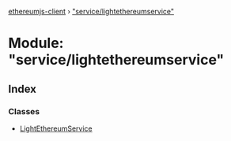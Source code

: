 [ethereumjs-client](../README.md) › ["service/lightethereumservice"](_service_lightethereumservice_.md)

# Module: "service/lightethereumservice"

## Index

### Classes

- [LightEthereumService](../classes/_service_lightethereumservice_.lightethereumservice.md)
